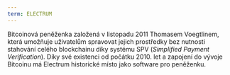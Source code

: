 ```yaml
---
term: ELECTRUM
---
```


Bitcoinová peněženka založená v listopadu 2011 Thomasem Voegtlinem, která umožňuje uživatelům spravovat jejich prostředky bez nutnosti stahování celého blockchainu díky systému SPV (*Simplified Payment Verification*). Díky své existenci od počátku 2010. let a zapojení do vývoje Bitcoinu má Electrum historické místo jako software pro peněženku.